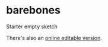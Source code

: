 # barebones

Starter empty sketch

There's also an [online editable version](https://codepen.io/clintan/pen/ByoQPqN).